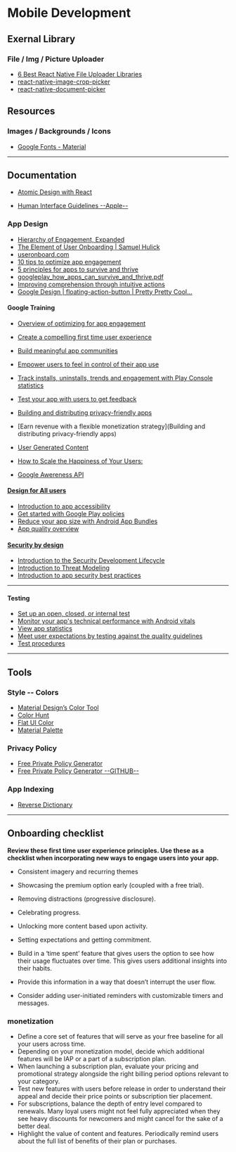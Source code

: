 Mobile Development
=======================




Exernal Library
---------------

### File / Img / Picture Uploader

- [6 Best React Native File Uploader Libraries](https://openbase.com/categories/js/best-react-native-file-uploader-libraries)
- [react-native-image-crop-picker](https://github.com/ivpusic/react-native-image-crop-picker)
- [react-native-document-picker](https://github.com/rnmods/react-native-document-picker)


Resources
---------------

### Images / Backgrounds / Icons

- [Google Fonts - Material](https://fonts.google.com/icons?selected=Material+Icons)

-----------------------------------------------------------------------------------------------------


Documentation
--------------


- [Atomic Design with React](https://cheesecakelabs.com/blog/atomic-design-react/)

- [Human Interface Guidelines --Apple--](https://developer.apple.com/design/human-interface-guidelines/ios/overview/themes/)

### App Design

- [Hierarchy of Engagement, Expanded](https://sarahtavel.medium.com/the-hierarchy-of-engagement-expanded-648329d60804)
- [The Element of User Onboarding | Samuel Hulick](https://www.useronboard.com/The-Elements-of-User-Onboarding-Intro.pdf)
- [useronboard.com](https://www.useronboard.com)
- [10 tips to optimize app engagement](https://medium.com/googleplaydev/10-tips-to-optimize-app-engagement-b9d7dba52fe)
- [5 principles for apps to survive and thrive](https://medium.com/googleplaydev/5-principles-for-apps-to-survive-and-thrive-46e16741fc75)
- [googleplay_how_apps_can_survive_and_thrive.pdf](https://services.google.com/fh/files/blogs/googleplay_how_apps_can_survive_and_thrive.pdf)
- [Improving comprehension through intuitive actions](https://medium.com/google-design/improving-comprehension-through-intuitive-actions-f7e6336e12e6)
- [Google Design | floating-action-button | Pretty Pretty Cool...](https://design.google/library/floating-action-button/)

#### Google Training 

- [Overview of optimizing for app engagement](https://playacademy.exceedlms.com/uploads/resource_courses/targets/790067/original/index.html?_courseId=21747#/page/60c1600a5f42143bea98733f)
- [Create a compelling first time user experience](https://playacademy.exceedlms.com/uploads/resource_courses/targets/548477/original/index.html?_courseId=21745#/page/5dbb9f4271ede84d1a31d6a7)
- [Build meaningful app communities](https://playacademy.exceedlms.com/uploads/resource_courses/targets/790077/original/index.html?_courseId=21744#/page/60c1617c5f42143bea98739d)
- [Empower users to feel in control of their app use](https://playacademy.exceedlms.com/uploads/resource_courses/targets/790079/original/index.html?_courseId=21748#/page/60c161915f42143bea9873ba)
- [Track installs, uninstalls, trends and engagement with Play Console statistics](https://playacademy.exceedlms.com/student/activity/7270-track-installs-uninstalls-trends-and-engagement-with-play-console-statistics)
- [Test your app with users to get feedback](https://playacademy.exceedlms.com/student/activity/7253)
- [Building and distributing privacy-friendly apps](https://playacademy.exceedlms.com/uploads/resource_courses/targets/69811/original/index.html?_courseId=18797#/page/5d810722995f9938309679ca)
- [Earn revenue with a flexible monetization strategy](Building and distributing privacy-friendly apps)

- [User Generated Content](https://support.google.com/googleplay/android-developer/answer/9876937)
- [How to Scale the Happiness of Your Users:](https://medium.com/googleplaydev/how-to-scale-the-happiness-of-your-users-3e46ef72029f)
- [Google Awereness API ](https://developers.google.com/awareness)

#### [Design for All users](https://playacademy.exceedlms.com/student/collection/260724/path/345739)

- [Introduction to app accessibility](https://playacademy.exceedlms.com/uploads/resource_courses/targets/735537/original/index.html?_courseId=13334#/page/607f7e83c1290563cba2ca1a)
- [Get started with Google Play policies](https://playacademy.exceedlms.com/uploads/resource_courses/targets/801135/original/index.html?_courseId=14926#/page/60e5c9cbaf00db1052055874)
- [Reduce your app size with Android App Bundles](https://playacademy.exceedlms.com/uploads/resource_courses/targets/69030/original/index.html?_courseId=13016#/page/5ccb5d3e5f13055bdf94a4ce)
- [App quality overview](https://playacademy.exceedlms.com/uploads/resource_courses/targets/69140/original/index.html?_courseId=19749#/page/5d9de1421bf6a0079f0bba38)

#### [Security by design](https://playacademy.exceedlms.com/student/collection/260724/path/345740)


- [Introduction to the Security Development Lifecycle](https://playacademy.exceedlms.com/uploads/resource_courses/targets/751127/original/index.html?_courseId=69287#/page/608c8f1244f4b726601fde04)
- [Introduction to Threat Modeling](https://playacademy.exceedlms.com/uploads/resource_courses/targets/751111/original/index.html?_courseId=200760#/page/608c8de644f4b726601fdd80)
- [Introduction to app security best practices](https://playacademy.exceedlms.com/uploads/resource_courses/targets/751121/original/index.html?_courseId=63551#/page/608c8eb844f4b726601fddd8)

------------------------------------------------------------------------------------

#### Testing 

- [Set up an open, closed, or internal test](https://support.google.com/googleplay/android-developer/answer/9845334?visit_id=637647654432500630-3831359742&rd=1)
- [Monitor your app's technical performance with Android vitals](https://support.google.com/googleplay/android-developer/answer/9844486?visit_id=637647654432500630-3831359742&rd=1)
- [View app statistics](https://support.google.com/googleplay/android-developer/answer/139628)
- [Meet user expectations by testing against the quality guidelines](https://developer.android.com/distribute/best-practices/develop/quality-guidelines)
- [Test procedures](https://developer.android.com/docs/quality-guidelines/core-app-quality#tests)

-----------------------------------------------------------------------------------------------------


Tools
-----

### Style -- Colors

- [Material Design’s Color Tool](https://material.io/resources/color/#!/?view.left=1&view.right=0)
- [Color Hunt](https://colorhunt.co)
- [Flat UI Color](https://flatuicolors.com)
- [Material Palette](https://www.materialpalette.com)




### Privacy Policy

- [Free Private Policy Generator](https://app-privacy-policy-generator.nisrulz.com)
- [Free Private Policy Generator --GITHUB--](https://github.com/nisrulz/app-privacy-policy-generator)


### App Indexing

- [Reverse Dictionary](https://reversedictionary.org)


-----------------------------------------------------------------------------------------------------


Onboarding checklist
---------------------

**Review these first time user experience principles. Use these as a checklist when incorporating new ways to engage users into your app.**

* Consistent imagery and recurring themes 
* Showcasing the premium option early (coupled with a free trial).
* Removing distractions (progressive disclosure).
* Celebrating progress.
* Unlocking more content based upon activity.
* Setting expectations and getting commitment.



* Build in a ‘time spent’ feature that gives users the option to see how their usage fluctuates over time. This gives users additional insights into their habits.
* Provide this information in a way that doesn’t interrupt the user flow.
* Consider adding user-initiated reminders with customizable timers and messages.


### monetization 

* Define a core set of features that will serve as your free baseline for all your users across time.
* Depending on your monetization model, decide which additional features will be IAP or a part of a subscription plan.
* When launching a subscription plan, evaluate your pricing and promotional strategy alongside the right billing period options relevant to your category.
* Test new features with users before release in order to understand their appeal and decide their price points or subscription tier placement.
* For subscriptions, balance the depth of entry level compared to renewals. Many loyal users might not feel fully appreciated when they see heavy discounts for newcomers and might cancel for the sake of a better deal.
* Highlight the value of content and features. Periodically remind users about the full list of benefits of their plan or purchases.